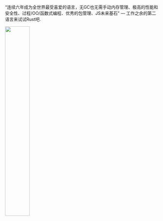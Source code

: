 “连续六年成为全世界最受喜爱的语言，无GC也无需手动内存管理、极高的性能和安全性、过程/OO/函数式编程、优秀的包管理、JS未来基石" — 工作之余的第二语言来试试Rust吧.

 <img src="https://github.com/sunface/sunface/blob/master/assets/ferris.gif" align="left" width="40%"/>
